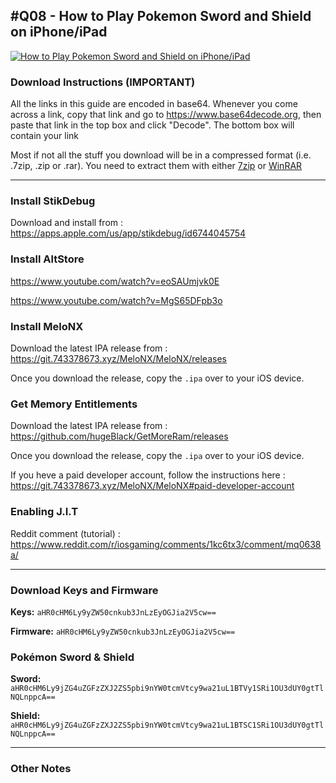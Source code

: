 ## #Q08 - How to Play Pokemon Sword and Shield on iPhone/iPad

[![How to Play Pokemon Sword and Shield on iPhone/iPad](https://img.youtube.com/vi/<>/maxresdefault.jpg)](https://www.youtube.com/embed/<>)

### Download Instructions (IMPORTANT)

All the links in this guide are encoded in base64. Whenever you come across a link, copy that link and go to https://www.base64decode.org, then paste that link in the top box and click "Decode". The bottom box will contain your link

Most if not all the stuff you download will be in a compressed format (i.e. .7zip, .zip or .rar). You need to extract them with either [7zip](https://www.7-zip.org) or [WinRAR](https://www.win-rar.com/download.html?&L=0)

* * *

### Install StikDebug

Download and install from : https://apps.apple.com/us/app/stikdebug/id6744045754

### Install AltStore

https://www.youtube.com/watch?v=eoSAUmjvk0E

https://www.youtube.com/watch?v=MgS65DFpb3o

### Install MeloNX

Download the latest IPA release from : https://git.743378673.xyz/MeloNX/MeloNX/releases

Once you download the release, copy the `.ipa` over to your iOS device.

### Get Memory Entitlements

Download the latest IPA release from : https://github.com/hugeBlack/GetMoreRam/releases

Once you download the release, copy the `.ipa` over to your iOS device.

If you heve a paid developer account, follow the instructions here : https://git.743378673.xyz/MeloNX/MeloNX#paid-developer-account

### Enabling J.I.T

Reddit comment (tutorial) : https://www.reddit.com/r/iosgaming/comments/1kc6tx3/comment/mq0638a/

* * *

### Download Keys and Firmware

**Keys:** `aHR0cHM6Ly9yZW50cnkub3JnLzEyOGJia2V5cw==`

**Firmware:** `aHR0cHM6Ly9yZW50cnkub3JnLzEyOGJia2V5cw==`

### Pokémon Sword & Shield

**Sword:** `aHR0cHM6Ly9jZG4uZGFzZXJ2ZS5pbi9nYW0tcmVtcy9wa21uL1BTVy1SRi1OU3dUY0gtTlNQLnppcA==`

**Shield:** `aHR0cHM6Ly9jZG4uZGFzZXJ2ZS5pbi9nYW0tcmVtcy9wa21uL1BTSC1SRi1OU3dUY0gtTlNQLnppcA==`

* * *

### Other Notes

